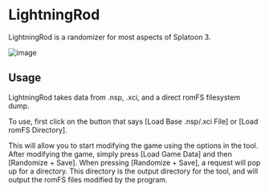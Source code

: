 # LightningRod
LightningRod is a randomizer for most aspects of Splatoon 3.

![image](https://github.com/ashbinary/LightningRod/assets/111416629/a6cf6e89-4d8b-4fb9-897b-4cd248529fe6)
## Usage
LightningRod takes data from .nsp, .xci, and a direct romFS filesystem dump.

To use, first click on the button that says [Load Base .nsp/.xci File] or [Load romFS Directory].

This will allow you to start modifying the game using the options in the tool. After modifying the game, simply press [Load Game Data] and then [Randomize + Save]. When pressing [Randomize + Save], a request will pop up for a directory. This directory is the output directory for the tool, and will output the romFS files modified by the program. 

